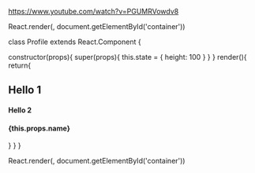 https://www.youtube.com/watch?v=PGUMRVowdv8

React.render(<ReactComponent />,  document.getElementById('container'))

class Profile extends React.Component {

constructor(props){
  super(props){
    this.state = {
      height: 100
    }
  }
 }
  render(){
    return{
      <div className='profile'>
        <h2>Hello 1</h2>
        <h4>Hello 2</h4>
        <h4>{this.props.name}</h4>
      </div>
    }
  }
}


React.render(<Profile name='Prashant' />,  document.getElementById('container'))
